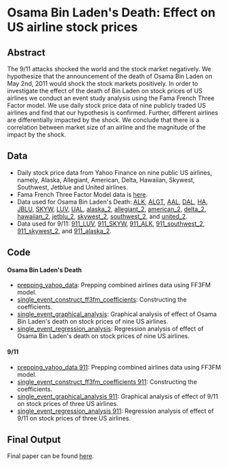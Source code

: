 # Osama Bin Laden's Death: Effect on US airline stock prices

## Abstract
The 9/11 attacks shocked the world and the stock market negatively. We hypothesize that the announcement of the death of Osama Bin Laden on May 2nd, 2011 would shock the stock markets positively. In order to investigate the effect of the death of Bin Laden on stock prices of US airlines we conduct an event study analysis using the Fama French Three Factor model. We use daily stock price data of nine publicly traded US airlines and find that our hypothesis is confirmed. Further, different airlines are differentially impacted by the shock. We conclude that there is a correlation between market size of an airline and the magnitude of the impact by the shock.

## Data
* Daily stock price data from Yahoo Finance on nine public US airlines, namely, Alaska, Allegiant, American, Delta, Hawaiian, Skywest, Southwest, Jetblue and United airlines.
* Fama French Three Factor Model data is [here](https://github.com/ridhika123/Effect-of-Laden-Death-on-US-airline-stocks/blob/main/ff3fm_data.dta).
* Data used for Osama Bin Laden's Death: [ALK](https://github.com/ridhika123/Effect-of-Laden-Death-on-US-airline-stocks/blob/main/ALK.dta), [ALGT](https://github.com/ridhika123/Effect-of-Laden-Death-on-US-airline-stocks/blob/main/ALGT.dta), [AAL](https://github.com/ridhika123/Effect-of-Laden-Death-on-US-airline-stocks/blob/main/AAL.dta), [DAL](https://github.com/ridhika123/Effect-of-Laden-Death-on-US-airline-stocks/blob/main/DAL.dta), [HA](https://github.com/ridhika123/Effect-of-Laden-Death-on-US-airline-stocks/blob/main/HA.dta), [JBLU](https://github.com/ridhika123/Effect-of-Laden-Death-on-US-airline-stocks/blob/main/JBLU.dta), [SKYW](https://github.com/ridhika123/Effect-of-Laden-Death-on-US-airline-stocks/blob/main/SKYW.dta), [LUV](https://github.com/ridhika123/Effect-of-Laden-Death-on-US-airline-stocks/blob/main/LUV.dta), [UAL](https://github.com/ridhika123/Effect-of-Laden-Death-on-US-airline-stocks/blob/main/UAL.dta), [alaska_2](https://github.com/ridhika123/Effect-of-Laden-Death-on-US-airline-stocks/blob/main/alaska_2.dta), [allegiant_2](https://github.com/ridhika123/Effect-of-Laden-Death-on-US-airline-stocks/blob/main/allegiant_2.dta), [american_2](https://github.com/ridhika123/Effect-of-Laden-Death-on-US-airline-stocks/blob/main/american_2.dta), [delta_2](https://github.com/ridhika123/Effect-of-Laden-Death-on-US-airline-stocks/blob/main/delta_2.dta), [hawaiian_2](https://github.com/ridhika123/Effect-of-Laden-Death-on-US-airline-stocks/blob/main/hawaiian_2.dta), [jetblu_2](https://github.com/ridhika123/Effect-of-Laden-Death-on-US-airline-stocks/blob/main/jetblu_2.dta), [skywest_2](https://github.com/ridhika123/Effect-of-Laden-Death-on-US-airline-stocks/blob/main/skywest_2.dta), [southwest_2](https://github.com/ridhika123/Effect-of-Laden-Death-on-US-airline-stocks/blob/main/southwest_2.dta), and [united_2](https://github.com/ridhika123/Effect-of-Laden-Death-on-US-airline-stocks/blob/main/united_2.dta).
* Data used for 9/11: [911_LUV](https://github.com/ridhika123/Effect-of-Laden-Death-on-US-airline-stocks/blob/main/911_LUV.dta), [911_SKYW](https://github.com/ridhika123/Effect-of-Laden-Death-on-US-airline-stocks/blob/main/911_SKYW.dta), [911_ALK](https://github.com/ridhika123/Effect-of-Laden-Death-on-US-airline-stocks/blob/main/911_ALK.dta), [911_southwest_2](https://github.com/ridhika123/Effect-of-Laden-Death-on-US-airline-stocks/blob/main/911_southwest_2.dta), [911_skywest_2](https://github.com/ridhika123/Effect-of-Laden-Death-on-US-airline-stocks/blob/main/911_skywest_2.dta), and [911_alaska_2](https://github.com/ridhika123/Effect-of-Laden-Death-on-US-airline-stocks/blob/main/911_alaska_2.dta).

## Code
#### Osama Bin Laden's Death
* [prepping_yahoo_data](https://github.com/ridhika123/Effect-of-Laden-Death-on-US-airline-stocks/blob/main/prepping_yahoo_data.do): Prepping combined airlines data using FF3FM model. 
* [single_event_construct_ff3fm_coefficients](https://github.com/ridhika123/Effect-of-Laden-Death-on-US-airline-stocks/blob/main/single_event_construct_ff3fm_coefficients.do): Constructing the coefficients.
* [single_event_graphical_analysis](https://github.com/ridhika123/Effect-of-Laden-Death-on-US-airline-stocks/blob/main/single_event_graphical_analysis.do): Graphical analysis of effect of Osama Bin Laden's death on stock prices of nine US airlines.
* [single_event_regression_analysis](https://github.com/ridhika123/Effect-of-Laden-Death-on-US-airline-stocks/blob/main/single_event_regression_analysis.do): Regression analysis of effect of Osama Bin Laden's death on stock prices of nine US airlines.

#### 9/11 
* [prepping_yahoo_data 911](https://github.com/ridhika123/Effect-of-Laden-Death-on-US-airline-stocks/blob/main/prepping_yahoo_data%20911.do): Prepping combined airlines data using FF3FM model.
* [single_event_construct_ff3fm_coefficients 911](https://github.com/ridhika123/Effect-of-Laden-Death-on-US-airline-stocks/blob/main/single_event_construct_ff3fm_coefficients%20911.do): Constructing the coefficients.
* [single_event_graphical_analysis 911](https://github.com/ridhika123/Effect-of-Laden-Death-on-US-airline-stocks/blob/main/single_event_graphical_analysis%20911.do): Graphical analysis of effect of 9/11 on stock prices of three US airlines.
* [single_event_regression_analysis 911](https://github.com/ridhika123/Effect-of-Laden-Death-on-US-airline-stocks/blob/main/single_event_regression_analysis%20911.do): Regression analysis of effect of 9/11 on stock prices of three US airlines.

## Final Output
Final paper can be found [here](https://github.com/ridhika123/Effect-of-Laden-Death-on-US-airline-stocks/blob/main/Bin%20Laden%E2%80%99s%20Death%20-%20Effect%20on%20US%20airline%20stock%20prices.pdf).
